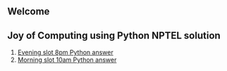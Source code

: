 ## Welcome

## Joy of Computing using Python NPTEL solution

1. [Evening slot 8pm Python answer](https://github.com/sumitnce1/Joy-of-Computing-using-Python-NPTEL/tree/master/Evening%20slot%208pm%20Python%20answer)
2. [Morning slot 10am Python answer](https://github.com/sumitnce1/Joy-of-Computing-using-Python-NPTEL/tree/master/Morning%20slot%2010am%20Python%20answer)


